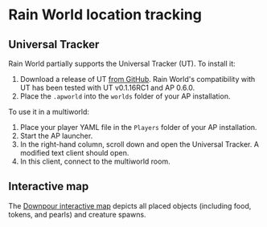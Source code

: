 # Rain World location tracking

## Universal Tracker
Rain World partially supports the Universal Tracker (UT).
To install it:
1. Download a release of UT [from GitHub](https://github.com/FarisTheAncient/Archipelago/releases).
Rain World's compatibility with UT has been tested with UT v0.1.16RC1 and AP 0.6.0.
2. Place the `.apworld` into the `worlds` folder of your AP installation.

To use it in a multiworld:
1. Place your player YAML file in the `Players` folder of your AP installation.
2. Start the AP launcher.
3. In the right-hand column, scroll down and open the Universal Tracker.  A modified text client should open.
4. In this client, connect to the multiworld room. 

## Interactive map
The [Downpour interactive map](https://rain-world-downpour-map.github.io/map.html?slugcat=white&region=SU)
depicts all placed objects (including food, tokens, and pearls) and creature spawns.